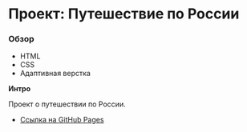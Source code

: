 # Проект: Путешествие по России

### Обзор
* HTML
* CSS
* Адаптивная верстка

**Интро**

Проект о путешествии по России.

* [Ссылка на GitHub Pages](https://2299350.github.io/russian-travel/index.html)


